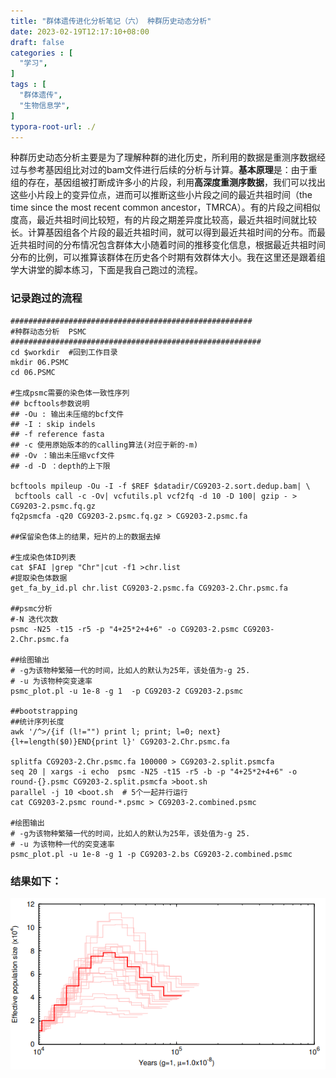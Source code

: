 ```yaml
---
title: "群体遗传进化分析笔记（六） 种群历史动态分析"
date: 2023-02-19T12:17:10+08:00
draft: false
categories : [
  "学习",
]
tags : [
  "群体遗传",
  "生物信息学",
]
typora-root-url: ./
---
```


种群历史动态分析主要是为了理解种群的进化历史，所利用的数据是重测序数据经过与参考基因组比对过的bam文件进行后续的分析与计算。**基本原理**是：由于重组的存在，基因组被打断成许多小的片段，利用**高深度重测序数据**，我们可以找出这些小片段上的变异位点，进而可以推断这些小片段之间的最近共祖时间（the time since the most recent common ancestor，TMRCA）。有的片段之间相似度高，最近共祖时间比较短，有的片段之期差异度比较高，最近共祖时间就比较长。计算基因组各个片段的最近共祖时间，就可以得到最近共祖时间的分布。而最近共祖时间的分布情况包含群体大小随着时间的推移变化信息，根据最近共祖时间分布的比例，可以推算该群体在历史各个时期有效群体大小。我在这里还是跟着组学大讲堂的脚本练习，下面是我自己跑过的流程。

### 记录跑过的流程

```shell
######################################################
#种群动态分析  PSMC
########################################################
cd $workdir  #回到工作目录
mkdir 06.PSMC
cd 06.PSMC

#生成psmc需要的染色体一致性序列
## bcftools参数说明
## -Ou : 输出未压缩的bcf文件
## -I : skip indels
## -f reference fasta
## -c 使用原始版本的的calling算法(对应于新的-m)
## -Ov ：输出未压缩vcf文件
## -d -D ：depth的上下限

bcftools mpileup -Ou -I -f $REF $datadir/CG9203-2.sort.dedup.bam| \
 bcftools call -c -Ov| vcfutils.pl vcf2fq -d 10 -D 100| gzip - > CG9203-2.psmc.fq.gz
fq2psmcfa -q20 CG9203-2.psmc.fq.gz > CG9203-2.psmc.fa

##保留染色体上的结果，短片的上的数据去掉

#生成染色体ID列表
cat $FAI |grep "Chr"|cut -f1 >chr.list
#提取染色体数据
get_fa_by_id.pl chr.list CG9203-2.psmc.fa CG9203-2.Chr.psmc.fa

##psmc分析
#-N 迭代次数
psmc -N25 -t15 -r5 -p "4+25*2+4+6" -o CG9203-2.psmc CG9203-2.Chr.psmc.fa

##绘图输出
# -g为该物种繁殖一代的时间，比如人的默认为25年，该处值为-g 25.
# -u 为该物种突变速率
psmc_plot.pl -u 1e-8 -g 1  -p CG9203-2 CG9203-2.psmc

##bootstrapping
##统计序列长度
awk '/^>/{if (l!="") print l; print; l=0; next}{l+=length($0)}END{print l}' CG9203-2.Chr.psmc.fa

splitfa CG9203-2.Chr.psmc.fa 100000 > CG9203-2.split.psmcfa
seq 20 | xargs -i echo  psmc -N25 -t15 -r5 -b -p "4+25*2+4+6" -o round-{}.psmc CG9203-2.split.psmcfa >boot.sh
parallel -j 10 <boot.sh  # 5个一起并行运行 
cat CG9203-2.psmc round-*.psmc > CG9203-2.combined.psmc

#绘图输出
# -g为该物种繁殖一代的时间，比如人的默认为25年，该处值为-g 25.
# -u 为该物种一代的突变速率  
psmc_plot.pl -u 1e-8 -g 1 -p CG9203-2.bs CG9203-2.combined.psmc
```

### 结果如下：

![pmsc](/img/pmsc.png)
